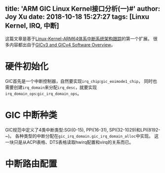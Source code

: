title: 'ARM GIC Linux Kernel接口分析(一)#'
author: Joy Xu
date: 2018-10-18 15:27:27
tags: [Linxu Kernel, IRQ, 中断]
---

这篇文章是基于[Linux-Kernel-ARM64体系中断系统架构跟踪](http://joyxu.github.io/2017/03/07/Linux-Kernel-ARM64%E4%BD%93%E7%B3%BB%E4%B8%AD%E6%96%AD%E7%B3%BB%E7%BB%9F%E6%9E%B6%E6%9E%84%E8%B7%9F%E8%B8%AA/)的第一个扩展。
很多内容都出自于[GICv3 and GICv4 Software Overview](http://infocenter.arm.com/help/index.jsp?topic=/com.arm.doc.dai0492b/index.html)。

# 硬件初始化
GIC首先是一个中断控制器，自然要实现`irq_chip`:`gic_eoimode1_chip`，
同时也需要创建`irq_domain`来分配`irq_desc`，就要实现`irq_domain_ops`:`gic_irq_domain_ops`。

# GIC 中断种类
GIC规范中定义了4类中断类型:SGI(0-15), PPI(16-31), SPI(32-1029)和LPI(8192-~)。
各种类型的中断分配在`gic_irq_domain.gic_irq_domain_alloc`中实现。
这一块只是从ACPI表格、DTS表格读取hwirq配置和virq的关系而已。

# 中断路由配置



